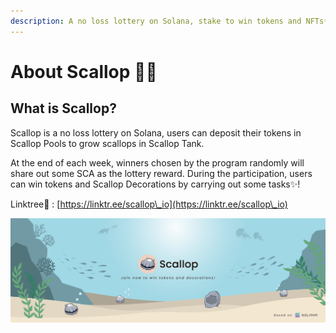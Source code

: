 ```yaml
---
description: A no loss lottery on Solana, stake to win tokens and NFTs✨!
---
```


# About Scallop 🦪🍴

## **What is Scallop?**

Scallop is a no loss lottery on Solana, users can deposit their tokens in Scallop Pools to grow scallops in Scallop Tank.

At the end of each week, winners chosen by the program randomly will share out some SCA as the lottery reward. During the participation, users can win tokens and Scallop Decorations by carrying out some tasks✨!

Linktree🌲 : [https://linktr.ee/scallop\_io](https://linktr.ee/scallop\_io)

![](.gitbook/assets/scallop-feng-mian-0926.png)
